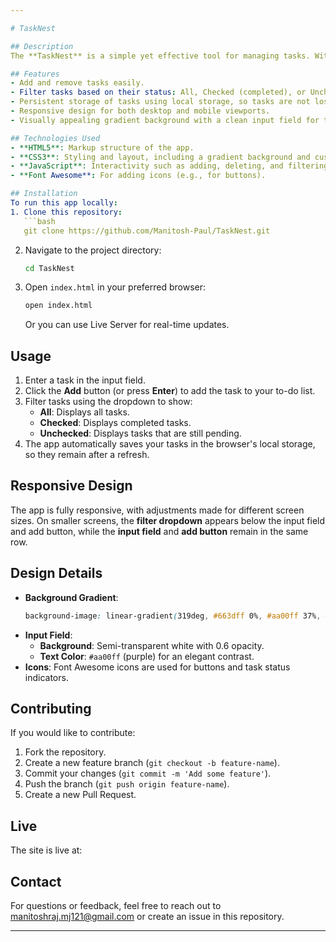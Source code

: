 ```yaml
---

# TaskNest

## Description
The **TaskNest** is a simple yet effective tool for managing tasks. With a sleek design and user-friendly interface, it allows users to add, filter, and organize their daily tasks efficiently. The app provides a minimalistic experience, ensuring that users can focus on what needs to get done.

## Features
- Add and remove tasks easily.
- Filter tasks based on their status: All, Checked (completed), or Unchecked (pending).
- Persistent storage of tasks using local storage, so tasks are not lost when the app is refreshed.
- Responsive design for both desktop and mobile viewports.
- Visually appealing gradient background with a clean input field for task entry.

## Technologies Used
- **HTML5**: Markup structure of the app.
- **CSS3**: Styling and layout, including a gradient background and custom input field design.
- **JavaScript**: Interactivity such as adding, deleting, and filtering tasks, and local storage management.
- **Font Awesome**: For adding icons (e.g., for buttons).

## Installation
To run this app locally:
1. Clone this repository:
   ```bash
   git clone https://github.com/Manitosh-Paul/TaskNest.git
   ```
2. Navigate to the project directory:
   ```bash
   cd TaskNest
   ```
3. Open `index.html` in your preferred browser:
   ```bash
   open index.html
   ```
   Or you can use Live Server for real-time updates.

## Usage
1. Enter a task in the input field.
2. Click the **Add** button (or press **Enter**) to add the task to your to-do list.
3. Filter tasks using the dropdown to show:
   - **All**: Displays all tasks.
   - **Checked**: Displays completed tasks.
   - **Unchecked**: Displays tasks that are still pending.
4. The app automatically saves your tasks in the browser's local storage, so they remain after a refresh.

## Responsive Design
The app is fully responsive, with adjustments made for different screen sizes. On smaller screens, the **filter dropdown** appears below the input field and add button, while the **input field** and **add button** remain in the same row.

## Design Details
- **Background Gradient**: 
  ```css
  background-image: linear-gradient(319deg, #663dff 0%, #aa00ff 37%, #cc4499 100%);
  ```
- **Input Field**:
  - **Background**: Semi-transparent white with 0.6 opacity.
  - **Text Color**: `#aa00ff` (purple) for an elegant contrast.
- **Icons**: Font Awesome icons are used for buttons and task status indicators.

## Contributing
If you would like to contribute:
1. Fork the repository.
2. Create a new feature branch (`git checkout -b feature-name`).
3. Commit your changes (`git commit -m 'Add some feature'`).
4. Push the branch (`git push origin feature-name`).
5. Create a new Pull Request.

## Live
The site is live at: 

## Contact
For questions or feedback, feel free to reach out to manitoshraj.mj121@gmail.com or create an issue in this repository.

---
```

